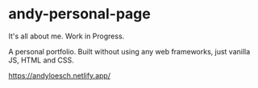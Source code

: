 # andy-personal-page
It's all about me.
Work in Progress.

A personal portfolio.
Built without using any web frameworks, just vanilla JS, HTML and CSS.

https://andyloesch.netlify.app/
